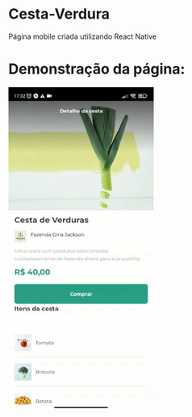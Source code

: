 # Cesta-Verdura
Página mobile criada utilizando React Native









# Demonstração da página:


![ReactNative](https://github.com/CarlosAlexFO/ReactNative_Cesta-Verdura/blob/main/ReactNative.gif)
